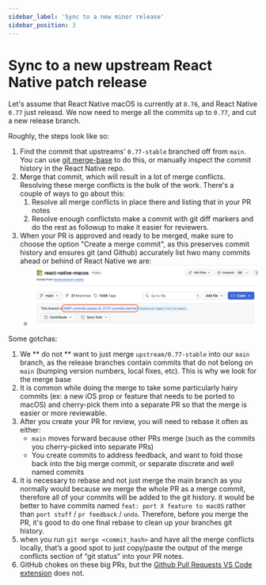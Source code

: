 ```yaml
---
sidebar_label: 'Sync to a new minor release'
sidebar_position: 3
---
```


# Sync to a new upstream React Native patch release

Let's assume that React Native macOS is currently at `0.76`, and React Native `0.77` just releasd. We now need to merge all the commits up to `0.77`, and cut a new release branch.

Roughly, the steps look like so:

1. Find the commit that upstreams' `0.77-stable` branched off from `main`. You can use [git merge-base](https://git-scm.com/docs/git-merge-base) to do this, or manually inspect the commit history in the React Native repo.
2. Merge that commit, which will result in a lot of merge conflicts. Resolving these merge conflicts is the bulk of the work. There's a couple of ways to go about this:
    1. Resolve all merge conflicts in place there and listing that in your PR notes
    2. Resolve enough conflictsto make a commit with git diff markers and do the rest as followup to make it easier for reviewers.
3. When your PR is approved and ready to be merged, make sure to choose the option "Create a merge commit", as this preserves commit history and ensures git (and Github) accurately list hwo many commits ahead or behind of React Native we are: 
    - ![Github ahead behind](../../static/img/github_ahead_behind.png)




Some gotchas:

1. We ** do not ** want to just merge `upstream/0.77-stable` into our `main` branch, as the release branches contain commits that do not belong on `main` (bumping version numbers, local fixes, etc). This is why we look for the merge base
2. It is common while doing the merge to take some particularly hairy commits (ex: a new iOS prop or feature that needs to be ported to macOS) and cherry-pick them into a separate PR so that the merge is easier or more reviewable. 
3. After you create your PR for review, you will need to rebase it often as either:
    - `main` moves forward because other PRs merge (such as the commits you cherry-picked into separate PRs)
    - You create commits to address feedback, and want to fold those back into the big merge commit, or separate discrete and well named commits
3. It is necessary to rebase and not just merge the main branch as you normally would because we merge the whole PR as a merge commit, therefore all of your commits will be added to the git history. it would be better to have commits named `feat: port X feature to macOS` rather than `port stuff` / `pr feedback` / `undo`. Therefore, before you merge the PR, it's good to do one final rebase to clean up your branches git history. 
4. when you run `git merge <commit_hash>` and have all the merge conflicts locally, that’s a good spot to just copy/paste the output of the merge conflicts section of “git status” into your PR notes.
5. GitHub chokes on these big PRs, but the [Github Pull Requests VS Code extension](https://marketplace.visualstudio.com/items?itemName=GitHub.vscode-pull-request-github) does not.

